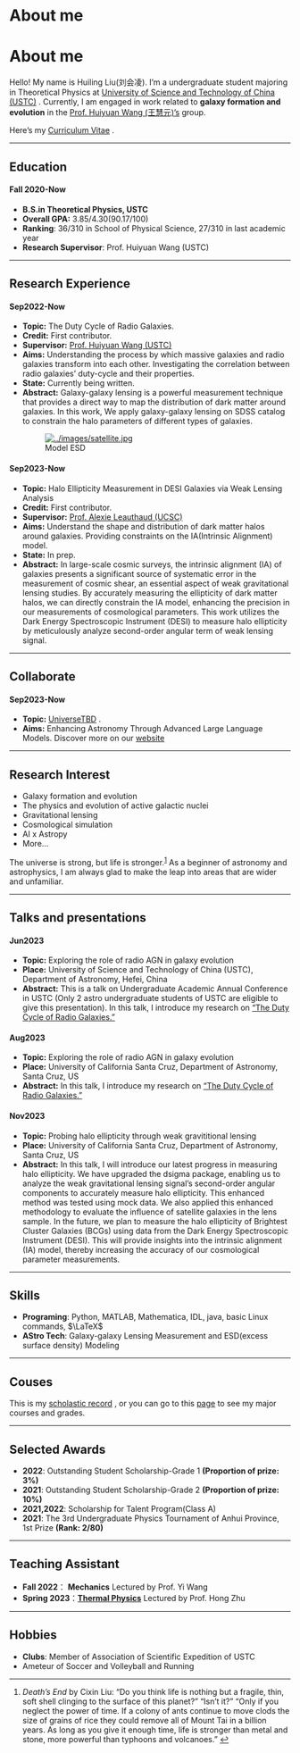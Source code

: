 # About me

<h1 id="about-me">About me</h1>
<p>Hello! My name is Huiling Liu(刘会凌). I&rsquo;m a undergraduate student majoring in Theoretical Physics at <a href="https://en.ustc.edu.cn/" target="_blank" rel="noopener noreffer">University of Science and Technology of China (USTC)</a>
. Currently, I am engaged in work related to <strong>galaxy formation and evolution</strong> in the <a href="http://staff.ustc.edu.cn/~whywang/index.html" target="_blank" rel="noopener noreffer">Prof. Huiyuan Wang (王慧元)&rsquo;s</a>
 group.</p>
<p>Here&rsquo;s my <a href="../docs/HuilingLiu_CV.pdf" rel="">Curriculum Vitae</a>
.</p>
<hr>
<h2 id="education">Education</h2>
<h4 id="fall-2020-now"><strong>Fall 2020-Now</strong></h4>
<ul>
<li><strong>B.S.in Theoretical Physics, USTC</strong></li>
<li><strong>Overall GPA:</strong> 3.85/4.30(90.17/100)</li>
<li><strong>Ranking</strong>: 36/310 in School of Physical Science, 27/310 in last academic year</li>
<li><strong>Research Supervisor</strong>: Prof. Huiyuan Wang (USTC)</li>
</ul>
<hr>
<h2 id="research-experience">Research Experience</h2>
<h4 id="sep2022-now">Sep2022-Now</h4>
<ul>
<li><strong>Topic:</strong> The Duty Cycle of Radio Galaxies.</li>
<li><strong>Credit:</strong> First contributor.</li>
<li><strong>Supervisor:</strong> <a href="http://staff.ustc.edu.cn/~whywang/index.html" target="_blank" rel="noopener noreffer">Prof. Huiyuan Wang (USTC)</a>
</li>
<li><strong>Aims:</strong> Understanding the process by which massive galaxies and radio galaxies transform into each other. Investigating the correlation between radio galaxies&rsquo; duty-cycle and their properties.</li>
<li><strong>State:</strong> Currently being written.</li>
<li><strong>Abstract:</strong> Galaxy-galaxy lensing is a powerful measurement technique that provides a direct way to map the distribution of dark matter around galaxies. In this work, We apply galaxy-galaxy lensing on SDSS catalog to constrain the halo parameters of different types of galaxies.
<figure><a class="lightgallery" href="../images/satellite.jpg" title="Model ESD" data-thumbnail="../images/satellite.jpg" data-sub-html="<h2>Model ESD </h2><p>Model ESD</p>">
        <img
            class="lazyload"
            src="/svg/loading.min.svg"
            data-src="../images/satellite.jpg"
            data-srcset="../images/satellite.jpg, ../images/satellite.jpg 1.5x, ../images/satellite.jpg 2x"
            data-sizes="auto"
            alt="../images/satellite.jpg" />
    </a><figcaption class="image-caption">Model ESD </figcaption>
    </figure></li>
</ul>
<h4 id="sep2023-now">Sep2023-Now</h4>
<ul>
<li><strong>Topic:</strong> Halo Ellipticity Measurement in DESI Galaxies via Weak Lensing Analysis</li>
<li><strong>Credit:</strong> First contributor.</li>
<li><strong>Supervisor:</strong> <a href="https://alexie.sites.ucsc.edu/" target="_blank" rel="noopener noreffer">Prof. Alexie Leauthaud (UCSC)</a>
</li>
<li><strong>Aims:</strong> Understand the shape and distribution of dark matter halos around galaxies. Providing constraints on the IA(Intrinsic Alignment) model.</li>
<li><strong>State:</strong> In prep.</li>
<li><strong>Abstract:</strong> In large-scale cosmic surveys, the intrinsic alignment (IA) of galaxies presents a significant source of systematic error in the measurement of cosmic shear, an essential aspect of weak gravitational lensing studies. By accurately measuring the ellipticity of dark matter halos, we can directly constrain the IA model, enhancing the precision in our measurements of cosmological parameters. This work utilizes the Dark Energy Spectroscopic Instrument (DESI) to measure halo ellipticity by meticulously analyze second-order angular term of weak lensing signal.</li>
</ul>
<hr>
<h2 id="collaborate">Collaborate</h2>
<h4 id="sep2023-now-1">Sep2023-Now</h4>
<ul>
<li><strong>Topic:</strong> <a href="https://universetbd.org/" target="_blank" rel="noopener noreffer">UniverseTBD</a>
.</li>
<li><strong>Aims:</strong> Enhancing Astronomy Through Advanced Large Language Models. Discover more on our <a href="https://universetbd.org/" target="_blank" rel="noopener noreffer">website</a>
</li>
</ul>
<hr>
<h2 id="research-interest">Research Interest</h2>
<ul>
<li>Galaxy formation and evolution</li>
<li>The physics and evolution of active galactic nuclei</li>
<li>Gravitational lensing</li>
<li>Cosmological simulation</li>
<li>AI x Astropy</li>
<li>More&hellip;</li>
</ul>
<p>The universe is strong, but life is stronger.<sup id="fnref:1"><a href="#fn:1" class="footnote-ref" role="doc-noteref">1</a></sup> As a beginner of astronomy and astrophysics, I am always glad to make the leap into areas that are wider and unfamiliar.</p>
<hr>
<h2 id="talks-and-presentations">Talks and presentations</h2>
<h4 id="jun2023">Jun2023</h4>
<ul>
<li><strong>Topic:</strong> Exploring the role of radio AGN in galaxy evolution</li>
<li><strong>Place:</strong> University of Science and Technology of China (USTC), Department of Astronomy, Hefei, China</li>
<li><strong>Abstract:</strong> This is a talk on Undergraduate Academic Annual Conference in USTC (Only 2 astro  undergraduate students of USTC are eligible to give this presentation). In this talk, I introduce my research on <a href="" rel="">&ldquo;The Duty Cycle of Radio Galaxies.&rdquo;</a>
</li>
</ul>
<h4 id="aug2023">Aug2023</h4>
<ul>
<li><strong>Topic:</strong> Exploring the role of radio AGN in galaxy evolution</li>
<li><strong>Place:</strong> University of California Santa Cruz, Department of Astronomy, Santa Cruz, US</li>
<li><strong>Abstract:</strong> In this talk, I introduce my research on <a href="" rel="">&ldquo;The Duty Cycle of Radio Galaxies.&rdquo;</a>
</li>
</ul>
<h4 id="nov2023">Nov2023</h4>
<ul>
<li><strong>Topic:</strong> Probing halo ellipticity through weak gravititional lensing</li>
<li><strong>Place:</strong> University of California Santa Cruz, Department of Astronomy, Santa Cruz, US</li>
<li><strong>Abstract:</strong> In this talk, I will introduce our latest progress in measuring halo ellipticity. We have upgraded the dsigma package, enabling us to analyze the weak gravitational lensing signal&rsquo;s second-order angular components to accurately measure halo ellipticity. This enhanced method was tested using mock data. We also applied this enhanced methodology to evaluate the influence of satellite galaxies in the lens sample. In the future, we plan to measure the halo ellipticity of Brightest Cluster Galaxies (BCGs) using data from the Dark Energy Spectroscopic Instrument (DESI). This will provide insights into the intrinsic alignment (IA) model, thereby increasing the accuracy of our cosmological parameter measurements.</li>
</ul>
<hr>
<h2 id="skills">Skills</h2>
<ul>
<li><strong>Programing</strong>:
Python, MATLAB, Mathematica, IDL, java, basic Linux commands, $\LaTeX$</li>
<li><strong>AStro Tech</strong>:
Galaxy-galaxy Lensing Measurement and ESD(excess surface density) Modeling</li>
</ul>
<hr>
<h2 id="couses">Couses</h2>
<p>This is my <a href="../docs/grade.pdf" rel="">scholastic record</a>
, or you can go to this <a href="../grade" rel="">page</a>
 to see my major courses and grades.</p>
<hr>
<h2 id="selected-awards">Selected Awards</h2>
<ul>
<li><strong>2022</strong>: Outstanding Student Scholarship-Grade 1 <strong>(Proportion of prize: 3%)</strong></li>
<li><strong>2021</strong>: Outstanding Student Scholarship-Grade 2 <strong>(Proportion of prize: 10%)</strong></li>
<li><strong>2021,2022</strong>: Scholarship for Talent Program(Class A)</li>
<li><strong>2021</strong>: The 3rd Undergraduate Physics Tournament of Anhui Province, 1st Prize <strong>(Rank: 2/80)</strong></li>
</ul>
<hr>
<h2 id="teaching-assistant">Teaching Assistant</h2>
<ul>
<li><strong>Fall 2022</strong>： <strong>Mechanics</strong> Lectured by Prof. Yi Wang</li>
<li><strong>Spring 2023</strong>：<a href="../thermal-physics/intro/" rel=""><strong>Thermal Physics</strong></a>
 Lectured by Prof. Hong Zhu</li>
</ul>
<hr>
<h2 id="hobbies">Hobbies</h2>
<ul>
<li><strong>Clubs</strong>:  Member of Association of Scientific Expedition of USTC</li>
<li>Ameteur of Soccer and Volleyball and Running</li>
</ul>
<div class="footnotes" role="doc-endnotes">
<hr>
<ol>
<li id="fn:1">
<p><em>Death&rsquo;s End</em> by Cixin Liu:
&ldquo;Do you think life is nothing but a fragile, thin, soft shell clinging to the surface of this planet?&rdquo;
&ldquo;Isn&rsquo;t it?&rdquo;
&ldquo;Only if you neglect the power of time. If a colony of ants continue to move clods the size of grains of rice they could remove all of Mount Tai in a billion years. As long as you give it enough time, life is stronger than metal and stone, more powerful than typhoons and volcanoes.&rdquo;&#160;<a href="#fnref:1" class="footnote-backref" role="doc-backlink">&#x21a9;&#xfe0e;</a></p>
</li>
</ol>
</div>

